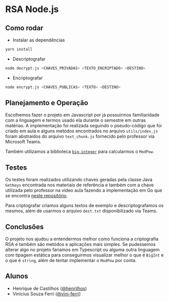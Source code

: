 # RSA Node.js

## Como rodar

- Instalar as dependências

```bash
yarn install
```

- Descriptografar

```bash
node decrypt.js <CHAVES_PRIVADAS> <TEXTO_ENCRIPTADO> <DESTINO>
```

- Encriptografar

```bash
node encrypt.js <CHAVES_PUBLICAS> <TEXTO> <DESTINO>
```

## Planejamento e Operação

Escolhemos fazer o projeto em Javascript por já possuirmos familiaridade com a linguagem e termos usado ela durante o semestre em outras matérias. A implementação foi realizada seguindo o pseudo-código que foi criado em aula e alguns metódos encontrados no arquivo `utils/index.js` foram abstraidos do arquivo `text_chunk.js` fornecido pelo professor via Microsoft Teams.

Também utilizamos a biblioteca [`big-integer`](https://www.npmjs.com/package/big-integer) para calcularmos o `ModPow`.

## Testes

Os testes foram realizados utilizando chaves geradas pela classe Java `GetKeys` encontrada nos materiais de referência e também com a chave utilizada pelo professor na vídeo aula fazendo a implementação em Go que se encontra [neste repositório](https://github.com/gregori/rsago).


Para criptografar criamos alguns textos de exemplo e descriptografamos os mesmos, além de usarmos o arquivo `dest.txt` disponibilizado via Teams.

## Conclusões

O projeto nos ajudou a entendermos melhor como funciona a criptografia RSA e também são metódos e aplicações mais simples. Se pudessemos alterar algo no projeto fariamos em Typescript ou alguma outra linguagem com tipagem estática para conseguirmos visualizar melhor o que é `BigInt` e o que é `string`, além de tentar implementar o `ModPow` por conta.

## Alunos

- Henrique de Castilhos ([@henrilhos](https://github.com/henrilhos))
- Vinícius Souza Ferri ([@vini-ferri](https://github.com/vini-ferri))